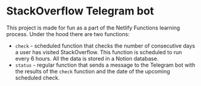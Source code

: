 # StackOverflow Telegram bot

This project is made for fun as a part of the Netlify Functions learning process. Under the hood there are two functions:

- `check` - scheduled function that checks the number of consecutive days a user has visited StackOverflow. This function is scheduled to run every 6 hours. All the data is stored in a Notion database.
- `status` - regular function that sends a message to the Telegram bot with the results of the `check` function and the date of the upcoming scheduled check.

<!-- Last updated: Sat Nov 16 21:02:33 2024 -->